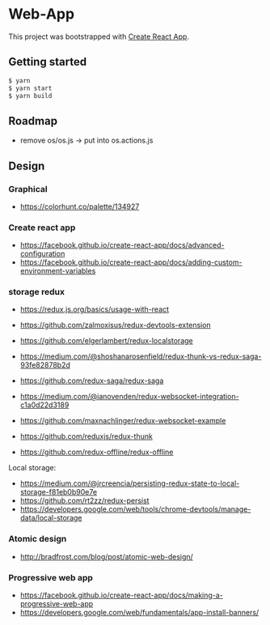 # Web-App

This project was bootstrapped with [Create React App](https://github.com/facebook/create-react-app).

## Getting started

```bash
$ yarn
$ yarn start
$ yarn build
```

## Roadmap

- remove os/os.js -> put into os.actions.js

## Design

### Graphical

- https://colorhunt.co/palette/134927

### Create react app

- https://facebook.github.io/create-react-app/docs/advanced-configuration
- https://facebook.github.io/create-react-app/docs/adding-custom-environment-variables

### storage redux

- https://redux.js.org/basics/usage-with-react
- https://github.com/zalmoxisus/redux-devtools-extension
- https://github.com/elgerlambert/redux-localstorage
- https://medium.com/@shoshanarosenfield/redux-thunk-vs-redux-saga-93fe82878b2d
- https://github.com/redux-saga/redux-saga
- https://medium.com/@ianovenden/redux-websocket-integration-c1a0d22d3189
- https://github.com/maxnachlinger/redux-websocket-example
- https://github.com/reduxjs/redux-thunk

- https://github.com/redux-offline/redux-offline

Local storage:

- https://medium.com/@jrcreencia/persisting-redux-state-to-local-storage-f81eb0b90e7e
- https://github.com/rt2zz/redux-persist
- https://developers.google.com/web/tools/chrome-devtools/manage-data/local-storage

### Atomic design

- http://bradfrost.com/blog/post/atomic-web-design/

### Progressive web app

- https://facebook.github.io/create-react-app/docs/making-a-progressive-web-app
- https://developers.google.com/web/fundamentals/app-install-banners/
